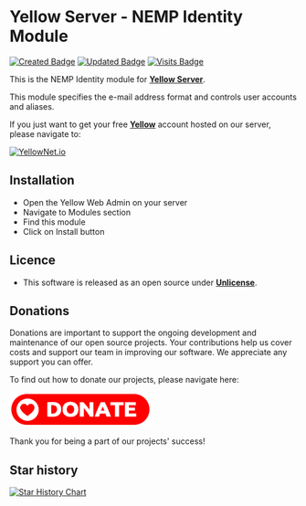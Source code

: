 # Yellow Server - NEMP Identity Module

[![Created Badge](https://badges.pufler.dev/created/libersoft-org/yellow-server-module-identity-nemp)](https://badges.pufler.dev) [![Updated Badge](https://badges.pufler.dev/updated/libersoft-org/yellow-server-module-identity-nemp)](https://badges.pufler.dev) [![Visits Badge](https://badges.pufler.dev/visits/libersoft-org/yellow-server-module-identity-nemp)](https://badges.pufler.dev)

This is the NEMP Identity module for [**Yellow Server**](https://github.com/libersoft-org/yellow-server/).

This module specifies the e-mail address format and controls user accounts and aliases.

If you just want to get your free [**Yellow**](https://yellow.libersoft.org) account hosted on our server, please navigate to:

[![YellowNet.io](https://raw.githubusercontent.com/libersoft-org/odtp-documentation/main/logo.png)](https://yellownet.io)

## Installation

- Open the Yellow Web Admin on your server
- Navigate to Modules section
- Find this module
- Click on Install button

## Licence

- This software is released as an open source under [**Unlicense**](./LICENSE).

## Donations

Donations are important to support the ongoing development and maintenance of our open source projects. Your contributions help us cover costs and support our team in improving our software. We appreciate any support you can offer.

To find out how to donate our projects, please navigate here:

[![Donate](https://raw.githubusercontent.com/libersoft-org/documents/main/donate.png)](https://libersoft.org/donations)

Thank you for being a part of our projects' success!

## Star history

[![Star History Chart](https://api.star-history.com/svg?repos=libersoft-org/yellow-server-module-identity-nemp&type=Date)](https://star-history.com/#libersoft-org/yellow-server-module-identity-nemp&Date)
